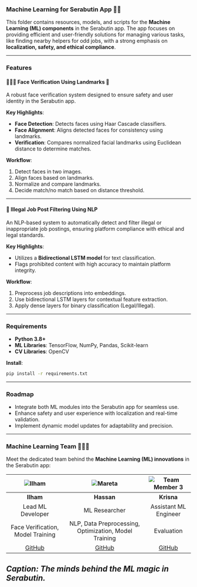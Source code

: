 ### Machine Learning for Serabutin App 🚀🤖  

This folder contains resources, models, and scripts for the **Machine Learning (ML) components** in the Serabutin app. The app focuses on providing efficient and user-friendly solutions for managing various tasks, like finding nearby helpers for odd jobs, with a strong emphasis on **localization, safety, and ethical compliance**.

---

### Features  

#### 🧑‍🤝‍🧑 Face Verification Using Landmarks 🌟  
A robust face verification system designed to ensure safety and user identity in the Serabutin app.  

**Key Highlights**:  
- **Face Detection**: Detects faces using Haar Cascade classifiers.  
- **Face Alignment**: Aligns detected faces for consistency using landmarks.  
- **Verification**: Compares normalized facial landmarks using Euclidean distance to determine matches.  

**Workflow**:  
1. Detect faces in two images.  
2. Align faces based on landmarks.  
3. Normalize and compare landmarks.  
4. Decide match/no match based on distance threshold.   

---

#### 🤖 Illegal Job Post Filtering Using NLP  
An NLP-based system to automatically detect and filter illegal or inappropriate job postings, ensuring platform compliance with ethical and legal standards.  

**Key Highlights**:  
- Utilizes a **Bidirectional LSTM model** for text classification.  
- Flags prohibited content with high accuracy to maintain platform integrity.  

**Workflow**:  
1. Preprocess job descriptions into embeddings.  
2. Use bidirectional LSTM layers for contextual feature extraction.  
3. Apply dense layers for binary classification (Legal/Illegal).

---

### Requirements  
- **Python 3.8+**  
- **ML Libraries**: TensorFlow, NumPy, Pandas, Scikit-learn  
- **CV Libraries**: OpenCV  

**Install**:  
```bash  
pip install -r requirements.txt  
```  

---

### Roadmap  
- Integrate both ML modules into the Serabutin app for seamless use.  
- Enhance safety and user experience with localization and real-time validation.  
- Implement dynamic model updates for adaptability and precision.  

---  

### Machine Learning Team 🚀👨‍💻  

Meet the dedicated team behind the **Machine Learning (ML) innovations** in the Serabutin app:  

| ![Ilham]([relative/path/ilham-photo.jpg](https://github.com/c242pr580/c242pr580/blob/main/image/ilham.png)) | ![Mareta](relative/path/mareta-photo.jpg) | ![Team Member 3](relative/path/team3-photo.jpg) |  
|:---------------------------------------:|:-----------------------------------------:|:---------------------------------------------:|  
| **Ilham**                              | **Hassan**                                | **Krisna**                             |  
| Lead ML Developer                      | ML Researcher                             | Assistant ML Engineer                         |  
| Face Verification, Model Training| NLP, Data Preprocessing, Optimization, Model Training | Evaluation         |  
| [GitHub](https://github.com/ilham)      | [GitHub](https://github.com/mareta)        | [GitHub](https://github.com/team-member3)     |  

*Caption: The minds behind the ML magic in Serabutin.*  
---
